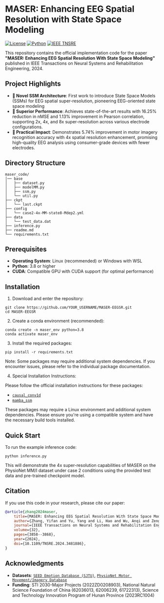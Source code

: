 # MASER: Enhancing EEG Spatial Resolution with State Space Modeling
[![License](https://img.shields.io/badge/License-MIT-blue.svg)](LICENSE)
[![Python](https://img.shields.io/badge/Python-3.8+-green.svg)](https://python.org)
[![IEEE TNSRE](https://img.shields.io/badge/Published-IEEE%20TNSRE%202024-blue)](https://doi.org/10.1109/TNSRE.2024.3481886)

This repository contains the official implementation code for the paper **"MASER: Enhancing EEG Spatial Resolution With State Space Modeling"** published in IEEE Transactions on Neural Systems and Rehabilitation Engineering, 2024.

## Project Highlights

- **🎯 Novel SSM Architecture**: First work to introduce State Space Models (SSMs) for EEG spatial super-resolution, pioneering EEG-oriented state space modeling
- **🚀 Superior Performance**: Achieves state-of-the-art results with 16.25% reduction in nMSE and 1.13% improvement in Pearson correlation, supporting 2x, 4x, and 8x super-resolution across various electrode configurations.
- **🧠 Practical Impact**: Demonstrates 5.74% improvement in motor imagery recognition accuracy with 4x spatial resolution enhancement, promising high-quality EEG analysis using consumer-grade devices with fewer electrodes.


## Directory Structure
```
maser_code/
│── base
│   ├── dataset.py
│   ├── modelMM.py
│   ├── ssm.py
│   └── util.py
├── ckpt
│   └── last.ckpt
├── config
│   └── case2-4x-MM-state8-Mdep2.yml
├── data
│   └── test_data.dat
├── inference.py
├── readme.md
└── requirements.txt
```
## Prerequisites

- **Operating System**: Linux (recommended) or Windows with WSL
- **Python**: 3.8 or higher
- **CUDA**: Compatible GPU with CUDA support (for optimal performance)


## Installation

1. Download and enter the repository:
```commandline
git clone https://github.com/YOUR_USERNAME/MASER-EEGSR.git
cd MASER-EEGSR
```

2. Create a conda environment (recommended):
```commandline
conda create -n maser_env python=3.8
conda activate maser_env
```
3. Install the required packages:
```commandline
pip install -r requirements.txt
```

Note: Some packages may require additional system dependencies. If you encounter issues, please refer to the individual package documentation.

4. Special Installation Instructions:

Please follow the official installation instructions for these packages:
- [`causal_conv1d`](https://github.com/Dao-AILab/causal-conv1d/releases/)
- [`mamba_ssm`](https://github.com/state-spaces/mamba/releases)

These packages may require a Linux environment and additional system dependencies. Please ensure you're using a compatible system and have the necessary build tools installed.


## Quick Start

To run the example inference code:
```commandline
python inference.py
```

This will demonstrate the 4x super-resolution capabilities of MASER on the PhysioNet MM/I dataset under case 2 conditions using the provided test data and pre-trained checkpoint model.

## Citation
If you use this code in your research, please cite our paper:

```bibtex
@article{zhang2024maser,
    title={MASER: Enhancing EEG Spatial Resolution With State Space Modeling},
    author={Zhang, Yifan and Yu, Yang and Li, Hao and Wu, Anqi and Zeng, Ling-Li and Hu, Dewen},
    journal={IEEE Transactions on Neural Systems and Rehabilitation Engineering},
    volume={32},
    pages={3858--3868},
    year={2024},
    doi={10.1109/TNSRE.2024.3481886},
}
```

## Acknowledgments
- **Datasets**: [`SEED Emotion Database (SJTU)`](https://bcmi.sjtu.edu.cn/home/seed/), [`PhysioNet Motor Movement/Imagery Database`](https://physionet.org/content/eegmmidb/1.0.0/)
- **Funding**: STI 2030-Major Projects (2022ZD0208903), National Natural Science Foundation of China (62036013, 62006239, 61722313), Science and Technology Innovation Program of Hunan Province (2023RC1004)
